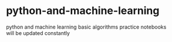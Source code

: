 # python-and-machine-learning
python and machine learning basic algorithms practice notebooks \
will be updated constantly 
